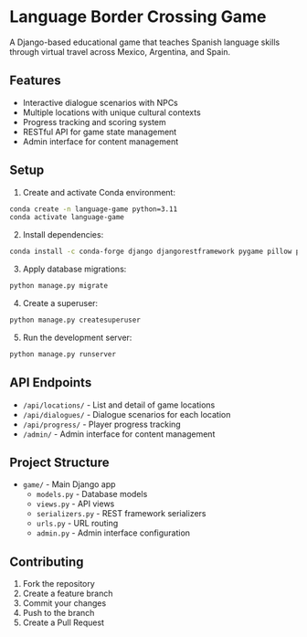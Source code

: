 # Language Border Crossing Game

A Django-based educational game that teaches Spanish language skills through virtual travel across Mexico, Argentina, and Spain.

## Features

- Interactive dialogue scenarios with NPCs
- Multiple locations with unique cultural contexts
- Progress tracking and scoring system
- RESTful API for game state management
- Admin interface for content management

## Setup

1. Create and activate Conda environment:
```bash
conda create -n language-game python=3.11
conda activate language-game
```

2. Install dependencies:
```bash
conda install -c conda-forge django djangorestframework pygame pillow python-dotenv django-cors-headers
```

3. Apply database migrations:
```bash
python manage.py migrate
```

4. Create a superuser:
```bash
python manage.py createsuperuser
```

5. Run the development server:
```bash
python manage.py runserver
```

## API Endpoints

- `/api/locations/` - List and detail of game locations
- `/api/dialogues/` - Dialogue scenarios for each location
- `/api/progress/` - Player progress tracking
- `/admin/` - Admin interface for content management

## Project Structure

- `game/` - Main Django app
  - `models.py` - Database models
  - `views.py` - API views
  - `serializers.py` - REST framework serializers
  - `urls.py` - URL routing
  - `admin.py` - Admin interface configuration

## Contributing

1. Fork the repository
2. Create a feature branch
3. Commit your changes
4. Push to the branch
5. Create a Pull Request 